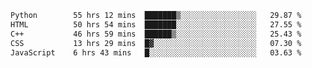 <!--START_SECTION:waka-->

```txt
Python        55 hrs 12 mins  ███████▒░░░░░░░░░░░░░░░░░   29.87 %
HTML          50 hrs 54 mins  ███████░░░░░░░░░░░░░░░░░░   27.55 %
C++           46 hrs 59 mins  ██████▒░░░░░░░░░░░░░░░░░░   25.43 %
CSS           13 hrs 29 mins  █▓░░░░░░░░░░░░░░░░░░░░░░░   07.30 %
JavaScript    6 hrs 43 mins   █░░░░░░░░░░░░░░░░░░░░░░░░   03.63 %
```

<!--END_SECTION:waka-->
